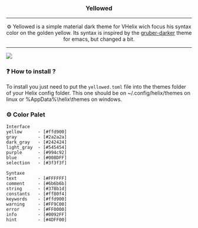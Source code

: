 <h3 align="center">
   Yellowed
</h3>

---

<p align="center">
  ⚙️ Yellowed is a simple material dark theme for VHelix wich focus his syntax color on the golden yellow. Its syntax is inspired by the <a href="https://github.com/rexim/gruber-darker-theme">gruber-darker</a> theme for emacs, but changed a bit.</p>

---

<!-- https://shields.io/ -->
[![](https://img.shields.io/badge/license-BSD%203--Clause-blue?style=for-the-badge)]()

### ❓ How to install ?
To install you just need to put the `yellowed.toml` file into the themes folder of your Helix config folder. This one should be on ~/.config/helix/themes on linux or %AppData%\helix\themes on windows.

### ⚙️ Color Palet
~~~
Interface
yellow      - [#ffd900]
gray        - [#2a2a2a]
dark_gray   - [#242424]
light_gray  - [#545454]
purple      - [#994c92]
blue        - [#008DFF]
selection   - [#3f3f3f]

Syntaxe
text        - [#FFFFFF]
comment     - [#6b6b6b]
string      - [#378b1d]
constants   - [#ff80f4]
keywords    - [#ffd900]
warning     - [#FF9C00]
error       - [#FF0000]
info        - [#0092FF]
hint        - [#4DFF00]
~~~